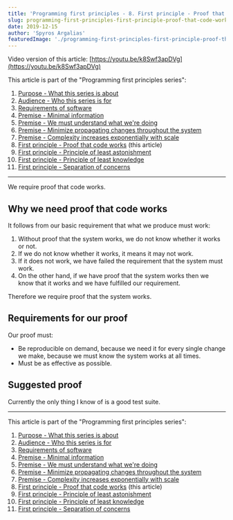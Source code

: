 ```yaml
---
title: 'Programming first principles - 8. First principle - Proof that code works'
slug: programming-first-principles-first-principle-proof-that-code-works
date: 2019-12-15
author: 'Spyros Argalias'
featuredImage: './programming-first-principles-first-principle-proof-that-code-works.png'
---
```


Video version of this article: [https://youtu.be/k8Swf3apDVg](https://youtu.be/k8Swf3apDVg)

This article is part of the "Programming first principles series":
1. [Purpose - What this series is about](/blog/programming-first-principles-purpose-what-this-series-is-about/)
2. [Audience - Who this series is for](/blog/programming-first-principles-audience-who-this-series-is-for/)
3. [Requirements of software](/blog/programming-first-principles-requirements-of-software/)
4. [Premise - Minimal information](/blog/programming-first-principles-premise-minimal-information/)
5. [Premise - We must understand what we're doing](/blog/programming-first-principles-premise-we-must-understand-what-were-doing/)
6. [Premise - Minimize propagating changes throughout the system](/blog/programming-first-principles-premise-minimize-propagating-changes/)
7. [Premise - Complexity increases exponentially with scale](/blog/programming-first-principles-premise-complexity-increases-exponentially-with-scale/)
8. [First principle - Proof that code works](/blog/programming-first-principles-first-principle-proof-that-code-works/) (this article)
9. [First principle - Principle of least astonishment](/blog/programming-first-principles-first-principle-principle-of-least-astonishment/)
10. [First principle - Principle of least knowledge](/blog/programming-first-principles-first-principle-principle-of-least-knowledge/)
11. [First principle - Separation of concerns](/blog/programming-first-principles-first-principle-separation-of-concerns/)

---


We require proof that code works.

## Why we need proof that code works

It follows from our basic requirement that what we produce must work:

1. Without proof that the system works, we do not know whether it works or not.
2. If we do not know whether it works, it means it may not work.
3. If it does not work, we have failed the requirement that the system must work.
4. On the other hand, if we have proof that the system works then we know that it works and we have fulfilled our requirement.

Therefore we require proof that the system works.

## Requirements for our proof

Our proof must:

- Be reproducible on demand, because we need it for every single change we make, because we must know the system works at all times.
- Must be as effective as possible.

## Suggested proof

Currently the only thing I know of is a good test suite.

---

This article is part of the "Programming first principles series":
1. [Purpose - What this series is about](/blog/programming-first-principles-purpose-what-this-series-is-about/)
2. [Audience - Who this series is for](/blog/programming-first-principles-audience-who-this-series-is-for/)
3. [Requirements of software](/blog/programming-first-principles-requirements-of-software/)
4. [Premise - Minimal information](/blog/programming-first-principles-premise-minimal-information/)
5. [Premise - We must understand what we're doing](/blog/programming-first-principles-premise-we-must-understand-what-were-doing/)
6. [Premise - Minimize propagating changes throughout the system](/blog/programming-first-principles-premise-minimize-propagating-changes/)
7. [Premise - Complexity increases exponentially with scale](/blog/programming-first-principles-premise-complexity-increases-exponentially-with-scale/)
8. [First principle - Proof that code works](/blog/programming-first-principles-first-principle-proof-that-code-works/) (this article)
9. [First principle - Principle of least astonishment](/blog/programming-first-principles-first-principle-principle-of-least-astonishment/)
10. [First principle - Principle of least knowledge](/blog/programming-first-principles-first-principle-principle-of-least-knowledge/)
11. [First principle - Separation of concerns](/blog/programming-first-principles-first-principle-separation-of-concerns/)
